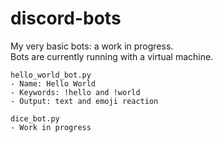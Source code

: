 # discord-bots
My very basic bots: a work in progress. <br>
Bots are currently running with a virtual machine.

```
hello_world_bot.py
- Name: Hello World
- Keywords: !hello and !world
- Output: text and emoji reaction

dice_bot.py
- Work in progress
```
